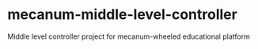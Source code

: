 # mecanum-middle-level-controller
Middle level controller project for mecanum-wheeled educational platform
